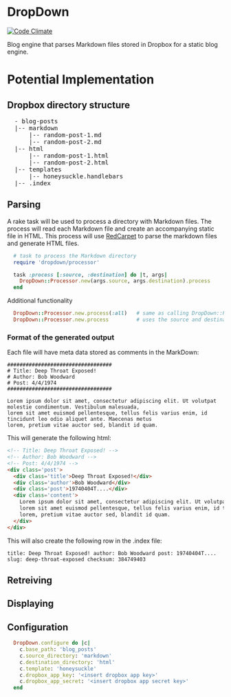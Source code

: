 DropDown
========

[![Code Climate](https://codeclimate.com/github/brilliantfantastic/dropdown.png)](https://codeclimate.com/github/brilliantfantastic/dropdown)

Blog engine that parses Markdown files stored in Dropbox for a static blog engine.

Potential Implementation
========================

## Dropbox directory structure

<pre>
  - blog-posts
  |-- markdown
      |-- random-post-1.md
      |-- random-post-2.md
  |-- html
      |-- random-post-1.html
      |-- random-post-2.html
  |-- templates
      |-- honeysuckle.handlebars
  |-- .index
</pre>

## Parsing

A rake task will be used to process a directory with Markdown files. The process will read each Markdown file and create an accompanying static file in HTML. This process will use [RedCarpet](https://github.com/vmg/redcarpet) to parse the markdown files and generate HTML files.

```ruby
  # task to process the Markdown directory
  require 'dropdown/processor'

  task :process [:source, :destination] do |t, args|
    DropDown::Processor.new(args.source, args.destination).process
  end
```

Additional functionality

```ruby
  DropDown::Processor.new.process(:all)   # same as calling DropDown::Processor.new.process
  DropDown::Processor.new.process         # uses the source and destination directories specified in the configuration
```

### Format of the generated output

Each file will have meta data stored as comments in the MarkDown:

```
##################################
# Title: Deep Throat Exposed!
# Author: Bob Woodward
# Post: 4/4/1974
##################################

Lorem ipsum dolor sit amet, consectetur adipiscing elit. Ut volutpat molestie condimentum. Vestibulum malesuada, 
lorem sit amet euismod pellentesque, tellus felis varius enim, id tincidunt leo odio aliquet ante. Maecenas metus 
lorem, pretium vitae auctor sed, blandit id quam.
```

This will generate the following html:

```html
<!-- Title: Deep Throat Exposed! -->
<!-- Author: Bob Woodward -->
<!-- Post: 4/4/1974 -->
<div class='post'>
  <div class='title'>Deep Throat Exposed!</div>
  <div class='author'>Bob Woodward</div>
  <div class='post'>19740404T....</div>
  <div class='content'>
    Lorem ipsum dolor sit amet, consectetur adipiscing elit. Ut volutpat molestie condimentum. Vestibulum malesuada, 
    lorem sit amet euismod pellentesque, tellus felis varius enim, id tincidunt leo odio aliquet ante. Maecenas metus 
    lorem, pretium vitae auctor sed, blandit id quam.
  </div>
</div>
```

This will also create the following row in the .index file:

```
title: Deep Throat Exposed! author: Bob Woodward post: 19740404T.... slug: deep-throat-exposed checksum: 384749403
```

## Retreiving

## Displaying

## Configuration

```ruby
  DropDown.configure do |c|
    c.base_path: 'blog_posts'
    c.source_directory: 'markdown'
    c.destination_directory: 'html'
    c.template: 'honeysuckle'
    c.dropbox_app_key: '<insert dropbox app key>'
    c.dropbox_app_secret: '<insert dropbox app secret key>'
  end
```

